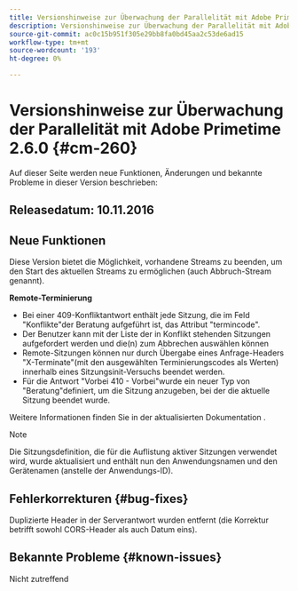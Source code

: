 ```yaml
---
title: Versionshinweise zur Überwachung der Parallelität mit Adobe Primetime 2.6.0
description: Versionshinweise zur Überwachung der Parallelität mit Adobe Primetime 2.6.0
source-git-commit: ac0c15b951f305e29bb8fa0bd45aa2c53de6ad15
workflow-type: tm+mt
source-wordcount: '193'
ht-degree: 0%

---
```



# Versionshinweise zur Überwachung der Parallelität mit Adobe Primetime 2.6.0 {#cm-260}


Auf dieser Seite werden neue Funktionen, Änderungen und bekannte Probleme in dieser Version beschrieben:



## Releasedatum: 10.11.2016



## Neue Funktionen

Diese Version bietet die Möglichkeit, vorhandene Streams zu beenden, um den Start des aktuellen Streams zu ermöglichen (auch Abbruch-Stream genannt).



**Remote-Terminierung**

* Bei einer 409-Konfliktantwort enthält jede Sitzung, die im Feld &quot;Konflikte&quot;der Beratung aufgeführt ist, das Attribut &quot;termincode&quot;.
* Der Benutzer kann mit der Liste der in Konflikt stehenden Sitzungen aufgefordert werden und die(n) zum Abbrechen auswählen können
* Remote-Sitzungen können nur durch Übergabe eines Anfrage-Headers &quot;X-Terminate&quot;(mit den ausgewählten Terminierungscodes als Werten) innerhalb eines Sitzungsinit-Versuchs beendet werden.
* Für die Antwort &quot;Vorbei 410 - Vorbei&quot;wurde ein neuer Typ von &quot;Beratung&quot;definiert, um die Sitzung anzugeben, bei der die aktuelle Sitzung beendet wurde.


Weitere Informationen finden Sie in der aktualisierten Dokumentation .



>[!NOTE]
>
>Die Sitzungsdefinition, die für die Auflistung aktiver Sitzungen verwendet wird, wurde aktualisiert und enthält nun den Anwendungsnamen und den Gerätenamen (anstelle der Anwendungs-ID).




## Fehlerkorrekturen {#bug-fixes}

Duplizierte Header in der Serverantwort wurden entfernt (die Korrektur betrifft sowohl CORS-Header als auch Datum eins).




## Bekannte Probleme {#known-issues}

Nicht zutreffend
